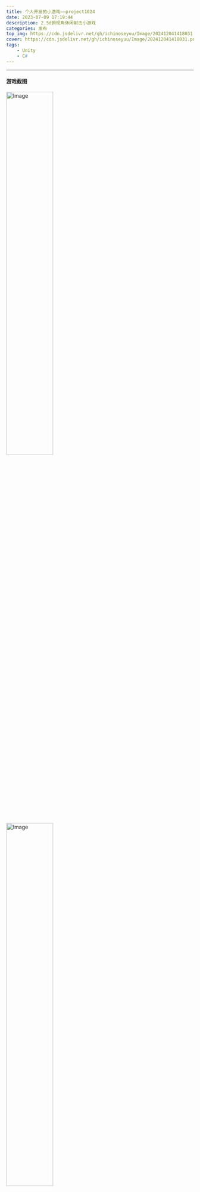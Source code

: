 ```yaml
---
title: 个人开发的小游戏——project1024
date: 2023-07-09 17:19:44
description: 2.5d俯视角休闲射击小游戏
categories: 发布
top_img: https://cdn.jsdelivr.net/gh/ichinoseyuu/Image/202412041418031.png
cover: https://cdn.jsdelivr.net/gh/ichinoseyuu/Image/202412041418031.png
tags: 
    - Unity
    - C#
---
```


---

#### 游戏截图

<img src="https://cdn.jsdelivr.net/gh/ichinoseyuu/Image/202309081751216.png" alt="Image" width="50%"> </center>

<img src="https://cdn.jsdelivr.net/gh/ichinoseyuu/Image/202309081754634.png" alt="Image" width="50%"> </center>

#### 欢迎下载体验我的游戏 Demo

这是一个俯视角休闲射击小 Demo，玩家通过控制角色进行战斗，敌人死亡会掉落道具，增加得分，拾取道具来增强角色、恢复血量和子弹  

百度网盘链接：[点击此处跳转](<https://pan.baidu.com/s/1IlXPFWFk-lt80ivnALOcOQ?pwd=z05o>)
蓝奏云链接：[点击此处跳转](<https://ichinoseyuu.lanzn.com/b0fomfz7e>) 密码:6666
